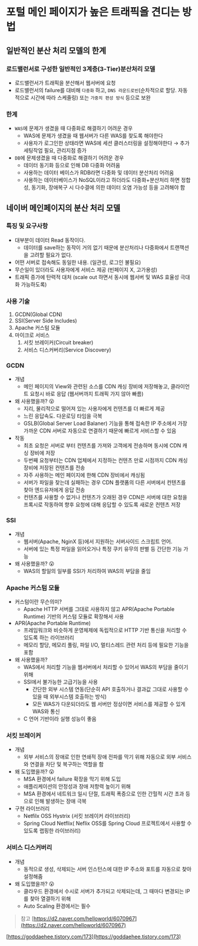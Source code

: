 # 포털 메인 페이지가 높은 트래픽을 견디는 방법

## 일반적인 분산 처리 모델의 한계

### 로드밸런서로 구성한 일반적인 3계층(3-Tier)분산처리 모델


- 로드밸런서가 트래픽을 분산해서 웹서버에 요청
- 로드밸런서의 failure를 대비해 `다중화` 하고, `DNS 라운드로빈`(순차적으로 할당. 자동적으로 시간에 따라 스케줄링) 또는 `가중치 편성 방식` 등으로 보완

### 한계

- `WAS`에 문제가 생겼을 때 다중화로 해결하기 어려운 경우
    - WAS에 문제가 생겼을 때 웹서버가 다른 WAS를 찾도록 해야한다
    - 사용자가 로그인한 상태라면 WAS에 세션 클러스터링을 설정해야한다 → 추가 세팅작업 필요, 관리지점 증가
- `DB`에 문제생겼을 때 다중화로 해결하기 어려운 경우
    - 데이터 동기화 등으로 인해 DB 다중화 어려움
    - 사용하는 데이터 베이스가 RDB라면 다중화 및 데이터 분산처리 어려움
    - 사용하는 데이터베이스가 NoSQL이라고 하더라도 다중화+분산처리 하면 정합성, 동기화, 장애복구 시 다수결에 의한 데이터 오염 가능성 등을 고려해야 함


## 네이버 메인페이지의 분산 처리 모델

### 특징 및 요구사항

- 대부분이 데이터 Read 동작이다.
    - 데이터를 save하는 동작이 거의 없기 때문에 분산처리나 다중화에서 트랜잭션을 고려할 필요가 없다.
- 어떤 서버로 접속해도 동일한 내용. (일관성, 로그인 불필요)
- 무슨일이 있더라도 사용자에게 서비스 제공 (빈페이지 X, 고가용성)
- 트래픽 증가에 탄력적 대처 (scale out 하면서 동시에 웹서버 및 WAS 효율성 극대화 가능하도록)

### 사용 기술

1. GCDN(Global CDN)
2. SSI(Server Side Includes)
3. Apache 커스텀 모듈
4. 마이크로 서비스
    1. 서킷 브레이커(Circuit breaker)
    2. 서비스 디스커버리(Service Discovery)

### GCDN

- 개념
    - 메인 페이지의 View와 관련된 소스를 CDN 캐싱 장비에 저장해놓고, 클라이언트 요청시 바로 응답 (웹서버까지 트래픽 가지 않아 빠름)
- 왜 사용했을까? 😮
    - 지리, 물리적으로 떨어져 있는 사용자에게 컨텐츠를 더 빠르게 제공
    - 느린 응답속도.  다운로딩 타임을 극복
    - GSLB(Global Server Load Balaner) 기능을 통해 접속한 IP 주소에서 가장 가까운 CDN 서버로 자동으로 연결하기 때문에 빠르게 서비스할 수 있음
- 작동
    - 최초 요청은 서버로 부터 컨텐츠를 가져와 고객에게 전송하며 동시에 CDN 캐싱 장비에 저장
    - 두번째 요청부터는 CDN 업체에서 지정하는 컨텐츠 만료 시점까지 CDN 캐싱 장비에 저장된 컨텐츠를 전송
    - 자주 사용하는 메인 페이지에 한해 CDN 장비에서 캐싱됨
    - 서버가 파일을 찾는데 실패하는 경우 CDN 플랫폼의 다른 서버에서 컨텐츠를 찾아 엔드유저에게 응답 전송
    - 컨텐츠를 사용할 수 없거나 컨텐츠가 오래된 경우 CDN은 서버에 대한 요청을 프록시로 작동하여 향후 요청에 대해 응답할 수 있도록 새로운 컨텐츠 저장


### SSI

- 개념
    - 웹서버(Apache, NginX 등)에서 지원하는 서버사이드 스크립트 언어.
    - 서버에 있는 특정 파일을 읽어오거나 특정 쿠키 유무의 판별 등 간단한 기능 가능
- 왜 사용했을까? 😮
    - WAS의 할일의 일부를 SSI가 처리하여 WAS의 부담을 줄임

### Apache 커스텀 모듈

- 커스텀이란 무슨의미?
    - Apache HTTP 서버를 그대로 사용하지 않고 APR(Apache Portable Runtime) 기반의 커스텀 모듈로 확장해서 사용
- APR(Apache Portable Runtime)
    - 프레임워크와 비슷하게 운영체제에 독립적으로 HTTP 기반 통신을 처리할 수 있도록 하는 라이브러리
    - 메모리 할당, 메모리 풀링, 파일 I/O, 멀티스레드 관련 처리 등에 필요한 기능을 포함
- 왜 사용했을까?
    - WAS에서 처리할 기능을 웹서버에서 처리할 수 있어서 WAS의 부담을 줄이기 위해
    - SSI에서 불가능한 고급기능을 사용
        - 간단한 외부 시스템 연동(단순히 API 호출하거나 결과값 그대로 사용할 수 있을 때 외부시스템 호출하는 방식)
        - 모든 WAS가 다운되더라도 웹 서버만 정상이면 서비스를 제공할 수 있게 WAS와 통신
    - C 언어 기반이라 실행 성능이 좋음

### 서킷 브레이커

- 개념
    - 외부 서비스의 장애로 인한 연쇄적 장애 전파를 막기 위해 자동으로 외부 서비스와 연결을 차단 및 복구하는 역할을 함
- 왜 도입했을까? 😮
    - MSA 환경에서 failure 확장을 막기 위해 도입
    - 애플리케이션의 안정성과 장애 저항력 높이기 위해
    - MSA 환경에서 네트워크 일시 단절, 트래픽 폭증으로 인한 간헐적 시간 초과 등으로 인해 발생하는 장애 극복
- 구현 라이브러리
    - Netfilx OSS Hystrix (서킷 브레이커 라이브러리)
    - Spring Cloud Netflix( Neflix OSS를 Spring Cloud 프로젝트에서 사용할 수 있도록 랩핑한 라이브러리)


### 서비스 디스커버리

- 개념
    - 동적으로 생성, 삭제되는 서버 인스턴스에 대한 IP 주소와 포트를 자동으로 찾아 설정해줌
- 왜 도입했을까? 😮
    - 클라우드 환경에서 수시로 서버가 추가되고 삭제되는데, 그 때마다 변경되는 IP를 찾아 열결하기 위해
    - Auto Scaling 환경에서는 필수

> 참고
[https://d2.naver.com/helloworld/6070967](https://d2.naver.com/helloworld/6070967)

[https://goddaehee.tistory.com/173](https://goddaehee.tistory.com/173)